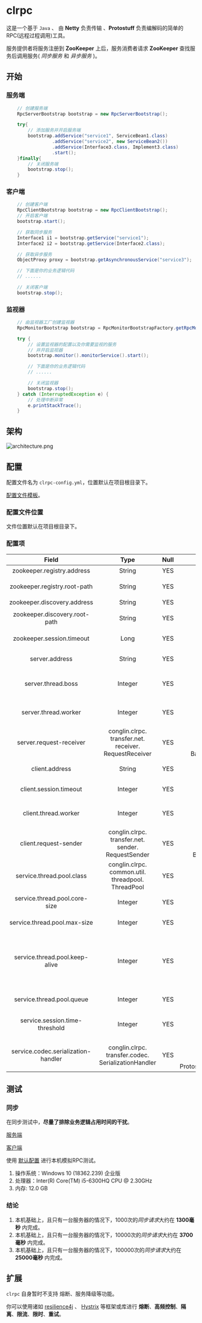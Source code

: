 # clrpc

这是一个基于 `Java` 、 由 **Netty** 负责传输 、**Protostuff** 负责编解码的简单的RPC(远程过程调用)工具。

服务提供者将服务注册到 **ZooKeeper** 上后，服务消费者请求 **ZooKeeper** 查找服务后调用服务( *同步服务* 和 *异步服务* )。

## 开始

### 服务端

```java
    // 创建服务端
    RpcServerBootstrap bootstrap = new RpcServerBootstrap();

    try{
        // 添加服务并开启服务端
        bootstrap.addService("service1", ServiceBean1.class)
                 .addService("service2", new ServiceBean2())
                 .addService(Interface3.class, Implement3.class)
                 .start();
    }finally{
        // 关闭服务端
        bootstrap.stop();
    }
```

### 客户端

```java
    // 创建客户端
    RpcClientBootstrap bootstrap = new RpcClientBootstrap();
    // 开启客户端
    bootstrap.start();

    // 获取同步服务
    Interface1 i1 = bootstrap.getService("service1");
    Interface2 i2 = bootstrap.getService(Interface2.class);

    // 获取异步服务
    ObjectProxy proxy = bootstrap.getAsynchronousService("service3");

    // 下面是你的业务逻辑代码
    // ......

    // 关闭客户端
    bootstrap.stop();
```

### 监视器

```java
    // 由监视器工厂创建监视器
    RpcMonitorBootstrap bootstrap = RpcMonitorBootstrapFactory.getRpcMonitorBootstrap(MonitorType.CONSOLE);

    try {
        // 设置监视器的配置以及你需要监视的服务
        // 并开启监视器
        bootstrap.monitor().monitorService().start();

        // 下面是你的业务逻辑代码
        // ......

        // 关闭监视器
        bootstrap.stop();
    } catch (InterruptedException e) {
        // 处理中断异常
        e.printStackTrace();
    }
```

## 架构

![architecture.png](https://i.loli.net/2019/08/01/5d42f7632279d91273.png)

## 配置

配置文件名为 `clrpc-config.yml`，位置默认在项目根目录下。

[配置文件模板](https://github.com/CongLinDev/clrpc/blob/master/clrpc-config.yml)。

### 配置文件位置

文件位置默认在项目根目录下。

### 配置项

| Field | Type | Null | Default | Remark |
| :------: | :------: | :------: | :------: | :------: |
| zookeeper.registry.address | String | YES | localhost:2181 | 服务注册地址 |
| zookeeper.registry.root-path | String | YES | /clrpc | 服务注册根节点 |
| zookeeper.discovery.address | String | YES | localhost:2181 | 服务搜索地址 |
| zookeeper.discovery.root-path | String | YES | /clrpc | 服务搜索根节点 |
| zookeeper.session.timeout | Long | YES | 5000 | 超时时间，单位为毫秒 |
| server.address | String | YES | localhost:5100 | 服务提供者地址 |
| server.thread.boss | Integer | YES | 1 | 服务提供者的bossGroup线程数 |
| server.thread.worker | Integer | YES | 4 | 服务提供者的workerGroup线程数 |
| server.request-receiver | conglin.clrpc.<br>transfer.net.<br>receiver.<br>RequestReceiver | YES | conglin.clrpc.<br>transfer.net.<br>receiver.<br>BasicRequestReceiver | 请求接收器 |
| client.address | String | YES | localhost:5200 | 服务使用者地址 |
| client.session.timeout | Integer | YES | 5000 | 超时时间，单位为毫秒 |
| client.thread.worker | Integer | YES | 4 | 服务使用者的workerGroup线程数 |
| client.request-sender | conglin.clrpc.<br>transfer.net.<br>sender.<br>RequestSender | YES | conglin.clrpc.<br>transfer.net.<br>sender.<br>BasicRequestSender | 请求发送器 |
| service.thread.pool.class | conglin.clrpc.<br>common.util.<br>threadpool.<br>ThreadPool | YES | conglin.clrpc.<br>common.util.<br>threadpool.<br>FixedThreadPool | 业务线程池 |
| service.thread.pool.core-size | Integer | YES | 5 | 业务线程池核心线程数 |
| service.thread.pool.max-size | Integer | YES | 10 | 业务线程池最大线程数 |
| service.thread.pool.keep-alive | Integer | YES | 1000 | 当线程数大于核心时，多余空闲线程在终止之前等待新任务的最长时间 |
| service.thread.pool.queue | Integer | YES | 10 | 业务线程池队列数 |
| service.session.time-threshold | Integer | YES | 5000 | 响应时间阈值，单位为毫秒 |
| service.codec.serialization-handler | conglin.clrpc.<br>transfer.codec.<br>SerializationHandler | YES | conglin.clrpc.<br>transfer.codec.<br>protostuff.<br>ProtostuffSerializationHandler | 序列化处理器，默认使用 Protostuff |

## 测试

### 同步

在同步测试中，**尽量了排除业务逻辑占用时间的干扰**。

[服务端](https://github.com/CongLinDev/clrpc/blob/master/src/test/java/conglin/clrpc/test/benchmark/sync/SyncServerTimeTest.java)

[客户端](https://github.com/CongLinDev/clrpc/blob/master/src/test/java/conglin/clrpc/test/benchmark/sync/SyncClientTimeTest.java)

使用 [默认配置](https://github.com/CongLinDev/clrpc/blob/master/clrpc-config.yml) 进行本机模拟RPC测试。

1. 操作系统：Windows 10 (18362.239) 企业版
2. 处理器：Inter(R) Core(TM) i5-6300HQ CPU @ 2.30GHz
3. 内存: 12.0 GB

### 结论

1. 本机基础上，且只有一台服务器的情况下，1000次的*同步请求*大约在 **1300毫秒** 内完成。
2. 本机基础上，且只有一台服务器的情况下，10000次的*同步请求*大约在 **3700毫秒** 内完成。
3. 本机基础上，且只有一台服务器的情况下，100000次的*同步请求*大约在 **25000毫秒** 内完成。

## 扩展

`clrpc` 自身暂时不支持 熔断、服务降级等功能。

你可以使用诸如 [resilience4j](https://github.com/resilience4j/resilience4j) 、 [Hystrix](https://github.com/Netflix/Hystrix) 等框架或库进行 **熔断**、**高频控制**、**隔离**、**限流**、**限时**、**重试**。
